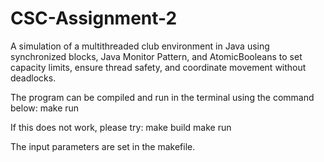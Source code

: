 # CSC-Assignment-2

A simulation of a multithreaded club environment in Java using synchronized blocks, Java Monitor Pattern, and AtomicBooleans to set capacity limits, ensure thread safety, and coordinate movement without deadlocks.

The program can be compiled and run in the terminal using the command below:
make run

If this does not work, please try:
make build
make run

The input parameters are set in the makefile. 
